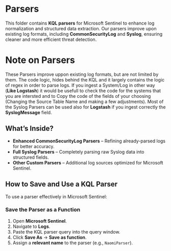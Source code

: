 # Parsers

This folder contains **KQL parsers** for Microsoft Sentinel to enhance log normalization and structured data extraction. Our parsers improve upon existing log formats, including **CommonSecurityLog** and **Syslog**, ensuring cleaner and more efficient threat detection.

# Note on Parsers
These Parsers improve uppon existing log formats, but are not limited by them. The code logic, hides behind the KQL and it largely contains the logic of regex in order to parse logs. If you ingest a System/Log in other way (**Like Logstash**) it would be usefull to check the code for the systems that you are intersted and to Copy the code of the fields of your choosing (Changing the Source Table Name and making a few adjustments). Most of the Syslog Parsers can be used also for **Logstash** if you ingest correctly the **SyslogMessage** field.

## **What’s Inside?**
- **Enhanced CommonSecurityLog Parsers** – Refining already-parsed logs for better accuracy.
- **Full Syslog Parsers** – Completely parsing raw Syslog data into structured fields.
- **Other Custom Parsers** – Additional log sources optimized for Microsoft Sentinel.

## **How to Save and Use a KQL Parser**
To use a parser effectively in Microsoft Sentinel:

### **Save the Parser as a Function**
1. Open **Microsoft Sentinel**.
2. Navigate to **Logs**.
3. Paste the KQL parser query into the query window.
4. Click **Save As** → **Save as function**.
5. Assign a **relevant name** to the parser (e.g., `NaomiParser`).


